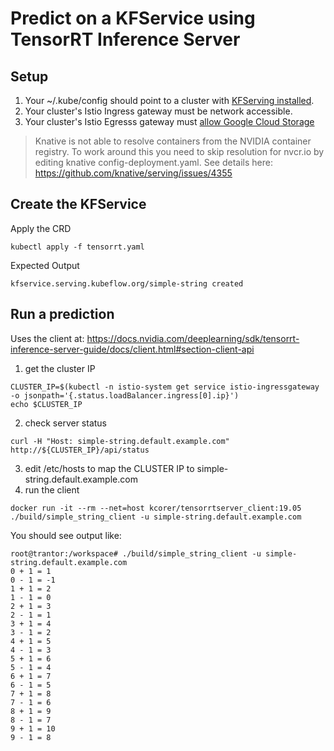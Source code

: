 
# Predict on a KFService using TensorRT Inference Server
## Setup
1. Your ~/.kube/config should point to a cluster with [KFServing installed](https://github.com/kubeflow/kfserving/blob/master/docs/DEVELOPER_GUIDE.md#deploy-kfserving).
2. Your cluster's Istio Ingress gateway must be network accessible.
3. Your cluster's Istio Egresss gateway must [allow Google Cloud Storage](https://knative.dev/docs/serving/outbound-network-access/)


> Knative is not able to resolve containers from the NVIDIA container registry.
To work around this you need to skip resolution for nvcr.io by editing knative config-deployment.yaml. See details here: https://github.com/knative/serving/issues/4355
## Create the KFService
Apply the CRD
```
kubectl apply -f tensorrt.yaml 
```

Expected Output
```
kfservice.serving.kubeflow.org/simple-string created
```

## Run a prediction
Uses the client at: https://docs.nvidia.com/deeplearning/sdk/tensorrt-inference-server-guide/docs/client.html#section-client-api


1. get the cluster IP
```
CLUSTER_IP=$(kubectl -n istio-system get service istio-ingressgateway -o jsonpath='{.status.loadBalancer.ingress[0].ip}')
echo $CLUSTER_IP
```
2. check server status
```
curl -H "Host: simple-string.default.example.com" http://${CLUSTER_IP}/api/status
```
3. edit /etc/hosts to map the CLUSTER IP to simple-string.default.example.com
4. run the client
```
docker run -it --rm --net=host kcorer/tensorrtserver_client:19.05
./build/simple_string_client -u simple-string.default.example.com
```

You should see output like:
```
root@trantor:/workspace# ./build/simple_string_client -u simple-string.default.example.com
0 + 1 = 1
0 - 1 = -1
1 + 1 = 2
1 - 1 = 0
2 + 1 = 3
2 - 1 = 1
3 + 1 = 4
3 - 1 = 2
4 + 1 = 5
4 - 1 = 3
5 + 1 = 6
5 - 1 = 4
6 + 1 = 7
6 - 1 = 5
7 + 1 = 8
7 - 1 = 6
8 + 1 = 9
8 - 1 = 7
9 + 1 = 10
9 - 1 = 8
```
